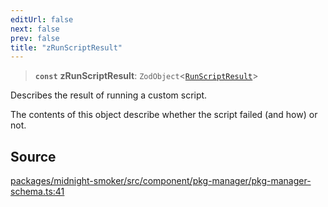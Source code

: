 ```yaml
---
editUrl: false
next: false
prev: false
title: "zRunScriptResult"
---
```


> **`const`** **zRunScriptResult**: `ZodObject`\<[`RunScriptResult`](/api/midnight-smoker/midnight-smoker/pkg-manager/type-aliases/runscriptresult/)\>

Describes the result of running a custom script.

The contents of this object describe whether the script failed (and how) or
not.

## Source

[packages/midnight-smoker/src/component/pkg-manager/pkg-manager-schema.ts:41](https://github.com/boneskull/midnight-smoker/blob/417858b/packages/midnight-smoker/src/component/pkg-manager/pkg-manager-schema.ts#L41)
